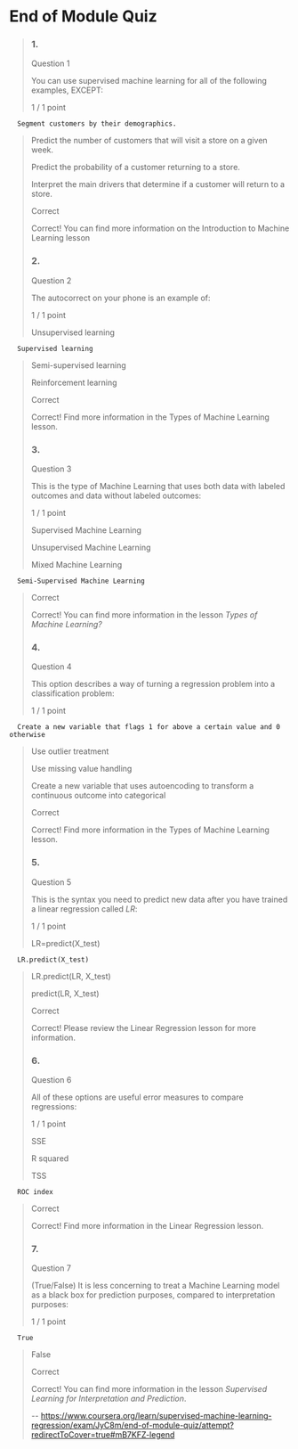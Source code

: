 # End of Module Quiz
> ### 1.
> 
> Question 1
> 
> You can use supervised machine learning for all of the following examples, EXCEPT:
> 
> 1 / 1 point
> 
      Segment customers by their demographics. 
> 
>  Predict the number of customers that will visit a store on a given week. 
> 
>  Predict the probability of a customer returning to a store. 
> 
>  Interpret the main drivers that determine if a customer will return to a store. 
> 
> Correct
> 
> Correct! You can find more information on the Introduction to Machine Learning lesson
> 
> ### 2.
> 
> Question 2
> 
> The autocorrect on your phone is an example of:
> 
> 1 / 1 point
> 
>  Unsupervised learning 
> 
      Supervised learning 
> 
>  Semi-supervised learning 
> 
>  Reinforcement learning 
> 
> Correct
> 
> Correct! Find more information in the Types of Machine Learning lesson.
> 
> ### 3.
> 
> Question 3
> 
> This is the type of Machine Learning that uses both data with labeled outcomes and data without labeled outcomes:
> 
> 1 / 1 point
> 
>  Supervised Machine Learning 
> 
>  Unsupervised Machine Learning 
> 
>  Mixed Machine Learning 
> 
      Semi-Supervised Machine Learning 
> 
> Correct
> 
> Correct! You can find more information in the lesson _Types of Machine Learning?_
> 
> ### 4.
> 
> Question 4
> 
> This option describes a way of turning a regression problem into a classification problem:
> 
> 1 / 1 point
> 
      Create a new variable that flags 1 for above a certain value and 0 otherwise 
> 
>  Use outlier treatment 
> 
>  Use missing value handling 
> 
>  Create a new variable that uses autoencoding to transform a continuous outcome into categorical 
> 
> Correct
> 
> Correct! Find more information in the Types of Machine Learning lesson.
> 
> ### 5.
> 
> Question 5
> 
> This is the syntax you need to predict new data after you have trained a linear regression called _LR_:
> 
> 1 / 1 point
> 
>  LR=predict(X_test) 
> 
      LR.predict(X_test) 
> 
>  LR.predict(LR, X_test) 
> 
>  predict(LR, X_test) 
> 
> Correct
> 
> Correct! Please review the Linear Regression lesson for more information.
> 
> ### 6.
> 
> Question 6
> 
> All of these options are useful error measures to compare regressions:
> 
> 1 / 1 point
> 
>  SSE 
> 
>  R squared 
> 
>  TSS 
> 
      ROC index 
> 
> Correct
> 
> Correct! Find more information in the Linear Regression lesson.
> 
> ### 7.
> 
> Question 7
> 
> (True/False) It is less concerning to treat a Machine Learning model as a black box for prediction purposes, compared to interpretation purposes:
> 
> 1 / 1 point
> 
      True 
> 
>  False 
> 
> Correct
> 
> Correct! You can find more information in the lesson _Supervised Learning for Interpretation and Prediction_.
>
> -- https://www.coursera.org/learn/supervised-machine-learning-regression/exam/JyC8m/end-of-module-quiz/attempt?redirectToCover=true#mB7KFZ-legend
